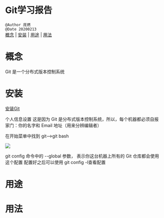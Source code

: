 # Git学习报告  
`@Author 庞燃`         
`@Date 20200213`   
[概念](#1) | [安装](#2) | [用途](#3) | [用法](#4)  

# <a id='1'>概念</a>
Git 是一个分布式版本控制系统

# <a id='2'>安装</a>
[安装Git](https://git-scm.com/downloads)   

个人信息设置
这是因为 Git 是分布式版本控制系统，所以，每个机器都必须自报家门：你的名字和 Email 地址（用来分辨编辑者）

在开始菜单中找到 git-->git bash

<img src="https://s2.ax1x.com/2020/03/03/3hFV0K.png">

git config 命令中的 --global 参数， 表示你这台机器上所有的 Git 仓库都会使用这个配置
配置好之后可以使用 git config -l查看配置

# <a id='3'>用途</a>
# <a id='4'>用法</a>
